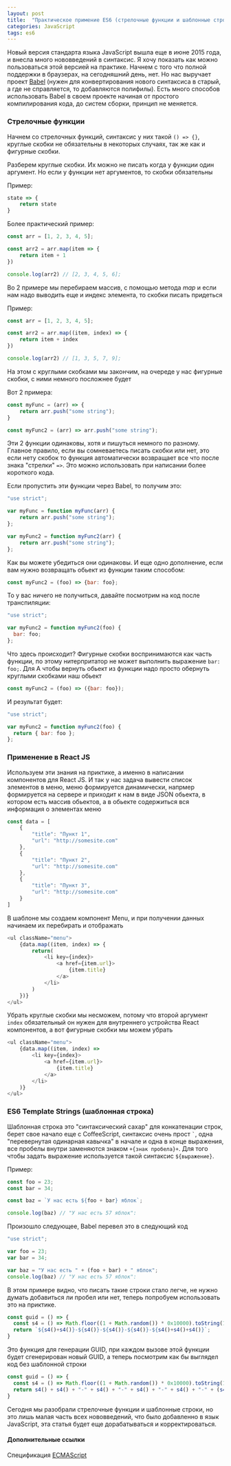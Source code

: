 ```yaml
---
layout: post
title:  "Практическое примение ES6 (стрелочные функции и шаблонные строки)"
categories: JavaScript
tags: es6
---
```


Новый версия стандарта языка JavaScript вышла еще в июне 2015 года,
и внесла много нововведений в синтаксис. Я хочу показать как можно
пользоваться этой версией на практике. Начнем с того что полной поддержки
в браузерах, на сегодняшний день, нет. Но нас выручает проект
[Babel](https://babeljs.io) (нужен для конвертирования нового синтаксиса в
старый, а где не справляется, то добавляются полифилы). Есть много способов
использовать Babel в своем проекте начиная от простого компилирования кода, до
систем сборки, принцип не меняется.

### Стрелочные функции

Начнем со стрелочных функций, синтаксис у них такой `() => {}`,
круглые скобки не обязательны в некоторых случаях, так же как и фигурные скобки.

Разберем круглые скобки. Их можно не писать когда у функции один аргумент. Но
если у функции нет аргументов, то скобки обязательны

Пример:

```javascript
state => {
    return state
}
```

Более практический пример:

```javascript
const arr = [1, 2, 3, 4, 5];

const arr2 = arr.map(item => {
    return item + 1
})

console.log(arr2) // [2, 3, 4, 5, 6];
```

Во 2 примере мы перебираем массив, с помощью метода *map* и если нам надо выводить
еще и индекс элемента, то скобки писать придеться

Пример:

```javascript
const arr = [1, 2, 3, 4, 5];

const arr2 = arr.map((item, index) => {
    return item + index
})

console.log(arr2) // [1, 3, 5, 7, 9];
```

На этом с круглыми скобками мы закончим, на очереде у нас фигурные скобки, с ними
немного посложнее будет

Вот 2 примера:

```javascript
const myFunc = (arr) => {
    return arr.push("some string");
}
```

```javascript
const myFunc2 = (arr) => arr.push("some string");
```

Эти 2 функции одинаковы, хотя и пишуться немного по разному. Главное правило,
если вы сомневаетесь писать скобки или нет, это если нету скобок то функция
автоматически возвращает все что после знака "стрелки" `=>`. Это можно использовать
при написании более короткого кода.

Если пропустить эти функции через Babel, то получим это:

```javascript
"use strict";

var myFunc = function myFunc(arr) {
    return arr.push("some string");
};

var myFunc2 = function myFunc2(arr) {
    return arr.push("some string");
};
```

Как вы можете убедиться они одинаковы. И еще одно дополнение, если вам нужно
возвращать обьект из функции таким способом:

```javascript
const myFunc2 = (foo) => {bar: foo};
```

То у вас ничего не получиться, давайте посмотрим на код после транспиляции:

```javascript
"use strict";

var myFunc2 = function myFunc2(foo) {
  bar: foo;
};
```

Что здесь происходит? Фигурные скобки воспринимаются как часть
функции, по этому нитерпритатор не может выполнить выражение `bar: foo;`. Для
А чтобы вернуть обьект из функции надо просто обернуть круглыми скобками наш обьект

```javascript
const myFunc2 = (foo) => ({bar: foo});
```

И результат будет:

```javascript
"use strict";

var myFunc2 = function myFunc2(foo) {
  return { bar: foo };
};
```

### Применение в React JS

Используем эти знания на приктике, а именно в написании компонентов для React JS.
И так у нас задача вывести список элементов в меню, меню формируется динамически,
напрмер формируется на сервере и приходит к нам в виде JSON обьекта, в котором есть
массив обьектов, а в обьекте содержиться вся информация о элементах меню

```javascript
const data = [
    {
        "title": "Пункт 1",
        "url": "http://somesite.com"
    },
    {
        "title": "Пункт 2",
        "url": "http://somesite.com"
    },
    {
        "title": "Пункт 3",
        "url": "http://somesite.com"
    }
]
```

В шаблоне мы создаем компонент Menu, и при получении данных начинаем их перебирать
и отображать

```javascript
<ul className="menu">
    {data.map((item, index) => {
        return(
            <li key={index}>
                <a href={item.url}>
                    {item.title}
                </a>
            </li>
        )
    })}
</ul>
```

Убрать круглые скобки мы несможем, потому что второй аргумент `index`
обязательный он нужен для внутреннего устройства React компонентов, а вот
фигурные скобки мы можем убрать

```javascript
<ul className="menu">
    {data.map((item, index) =>
        <li key={index}>
            <a href={item.url}>
                {item.title}
            </a>
        </li>
    )}
</ul>
```

### ES6 Template Strings (шаблонная строка)

Шаблонная строка это "синтаксический сахар" для конкатенации строк, берет свое
начало еще с CoffeeScript, синтаксис очень прост `` ` ``, одна "перевернутая
одинарная кавычка" в начале и одна в конце выражения, все пробелы внутри
заменяются знаком `+{знак пробела}+`. Для того чтобы задать выражение
используется такой синтаксис `${выражение}`.

Пример:

```javascript
const foo = 23;
const bar = 34;

const baz = `У нас есть ${foo + bar} яблок`;

console.log(baz) // "У нас есть 57 яблок":
```

Произошло следующее, Babel перевел это в следующий код

```javascript
"use strict";

var foo = 23;
var bar = 34;

var baz = "У нас есть " + (foo + bar) + " яблок";
console.log(baz) // "У нас есть 57 яблок":
```

В этом примере видно, что писать такие строки стало легче, не нужно думать
добавиться ли пробел или нет, теперь попробуем использовать это на приктике.

```javascript
const guid = () => {
  const s4 = () => Math.floor((1 + Math.random()) * 0x10000).toString(16).substring(1);
  return `${s4()+s4()}-${s4()}-${s4()}-${s4()}-${s4()+s4()+s4()}`;
}
```

Это функция для генерации GUID, при каждом вызове этой функции будет
сгенерирован новый GUID, а теперь посмотрим как бы выглядел код без шаблонной
строки

```javascript
const guid = () => {
  const s4 = () => Math.floor((1 + Math.random()) * 0x10000).toString(16).substring(1);
  return s4() + s4() + "-" + s4() + "-" + s4() + "-" + s4() + "-" + (s4() + s4() + s4());;
}
```

Сегодня мы разобрали стрелочные функции и шаблонные строки, но это лишь малая
часть всех нововведений, что было добавленно в язык JavaScript, эта статья
будет еще дорабатываться и корректироваться.

#### Дополнительные ссылки

Спецификация [ECMAScript](http://www.ecma-international.org/ecma-262/6.0/)

